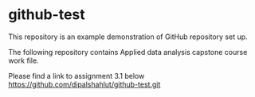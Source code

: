 # github-test
This repository is an example demonstration of GitHub repository set up.


The following repository contains Applied data analysis capstone course work file. 

Please find a link to assignment 3.1 below
https://github.com/dipalshahlut/github-test.git
